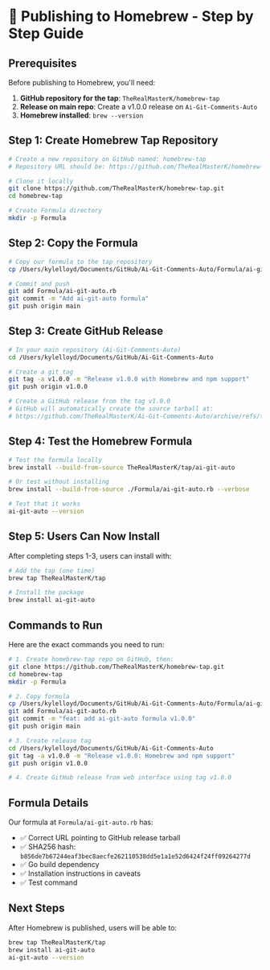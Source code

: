 # 🍺 Publishing to Homebrew - Step by Step Guide

## Prerequisites

Before publishing to Homebrew, you'll need:

1. **GitHub repository for the tap**: `TheRealMasterK/homebrew-tap`
2. **Release on main repo**: Create a v1.0.0 release on `Ai-Git-Comments-Auto`
3. **Homebrew installed**: `brew --version`

## Step 1: Create Homebrew Tap Repository

```bash
# Create a new repository on GitHub named: homebrew-tap
# Repository URL should be: https://github.com/TheRealMasterK/homebrew-tap

# Clone it locally
git clone https://github.com/TheRealMasterK/homebrew-tap.git
cd homebrew-tap

# Create Formula directory
mkdir -p Formula
```

## Step 2: Copy the Formula

```bash
# Copy our formula to the tap repository
cp /Users/kylelloyd/Documents/GitHub/Ai-Git-Comments-Auto/Formula/ai-git-auto.rb Formula/

# Commit and push
git add Formula/ai-git-auto.rb
git commit -m "Add ai-git-auto formula"
git push origin main
```

## Step 3: Create GitHub Release

```bash
# In your main repository (Ai-Git-Comments-Auto)
cd /Users/kylelloyd/Documents/GitHub/Ai-Git-Comments-Auto

# Create a git tag
git tag -a v1.0.0 -m "Release v1.0.0 with Homebrew and npm support"
git push origin v1.0.0

# Create a GitHub release from the tag v1.0.0
# GitHub will automatically create the source tarball at:
# https://github.com/TheRealMasterK/Ai-Git-Comments-Auto/archive/refs/tags/v1.0.0.tar.gz
```

## Step 4: Test the Homebrew Formula

```bash
# Test the formula locally
brew install --build-from-source TheRealMasterK/tap/ai-git-auto

# Or test without installing
brew install --build-from-source ./Formula/ai-git-auto.rb --verbose

# Test that it works
ai-git-auto --version
```

## Step 5: Users Can Now Install

After completing steps 1-3, users can install with:

```bash
# Add the tap (one time)
brew tap TheRealMasterK/tap

# Install the package
brew install ai-git-auto
```

## Commands to Run

Here are the exact commands you need to run:

```bash
# 1. Create homebrew-tap repo on GitHub, then:
git clone https://github.com/TheRealMasterK/homebrew-tap.git
cd homebrew-tap
mkdir -p Formula

# 2. Copy formula
cp /Users/kylelloyd/Documents/GitHub/Ai-Git-Comments-Auto/Formula/ai-git-auto.rb Formula/
git add Formula/ai-git-auto.rb
git commit -m "feat: add ai-git-auto formula v1.0.0"
git push origin main

# 3. Create release tag
cd /Users/kylelloyd/Documents/GitHub/Ai-Git-Comments-Auto
git tag -a v1.0.0 -m "Release v1.0.0: Homebrew and npm support"
git push origin v1.0.0

# 4. Create GitHub release from web interface using tag v1.0.0
```

## Formula Details

Our formula at `Formula/ai-git-auto.rb` has:
- ✅ Correct URL pointing to GitHub release tarball
- ✅ SHA256 hash: `b856de7b67244eaf3bec8aecfe262110538dd5e1a1e52d6424f24ff09264277d`
- ✅ Go build dependency
- ✅ Installation instructions in caveats
- ✅ Test command

## Next Steps

After Homebrew is published, users will be able to:

```bash
brew tap TheRealMasterK/tap
brew install ai-git-auto
ai-git-auto --version
```
